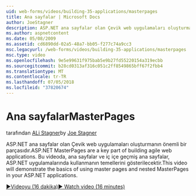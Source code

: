 ```yaml
---
uid: web-forms/videos/building-35-applications/masterpages
title: Ana sayfalar | Microsoft Docs
author: JoeStagner
description: ASP.NET ana sayfalar olan Çevik web uygulamaları oluşturmanın önemli bir parçasıdır. Bu videoda, ana sayfalar ve iç içe geçmiş ana sayfalar, kullanmanın temellerini gösterilecektir...
ms.author: aspnetcontent
ms.date: 05/08/2009
ms.assetid: cd6890dd-02a5-48a7-bb05-f277c74a9cc3
msc.legacyurl: /web-forms/videos/building-35-applications/masterpages
msc.type: video
ms.openlocfilehash: 9e5e99631f975bab5e9b27fd55220154a319ecbb
ms.sourcegitcommit: b28cd0313af316c051c2ff8549865bff67f2fbb4
ms.translationtype: MT
ms.contentlocale: tr-TR
ms.lasthandoff: 07/05/2018
ms.locfileid: "37820674"
---
```

<a name="masterpages"></a><span data-ttu-id="9e35c-104">Ana sayfalar</span><span class="sxs-lookup"><span data-stu-id="9e35c-104">MasterPages</span></span>
====================
<span data-ttu-id="9e35c-105">tarafından [ALi Stagner](https://github.com/JoeStagner)</span><span class="sxs-lookup"><span data-stu-id="9e35c-105">by [Joe Stagner](https://github.com/JoeStagner)</span></span>

<span data-ttu-id="9e35c-106">ASP.NET ana sayfalar olan Çevik web uygulamaları oluşturmanın önemli bir parçasıdır.</span><span class="sxs-lookup"><span data-stu-id="9e35c-106">ASP.NET MasterPages are a key part of building agile web applications.</span></span> <span data-ttu-id="9e35c-107">Bu videoda, ana sayfalar ve iç içe geçmiş ana sayfalar, ASP.NET uygulamalarında kullanmanın temellerini gösterilecektir.</span><span class="sxs-lookup"><span data-stu-id="9e35c-107">This video will demonstrate the basics of using master pages and nested MasterPages in your ASP.NET applications.</span></span>

[<span data-ttu-id="9e35c-108">&#9654;Videoyu (16 dakika)</span><span class="sxs-lookup"><span data-stu-id="9e35c-108">&#9654; Watch video (16 minutes)</span></span>](https://channel9.msdn.com/Blogs/ASP-NET-Site-Videos/masterpages)
